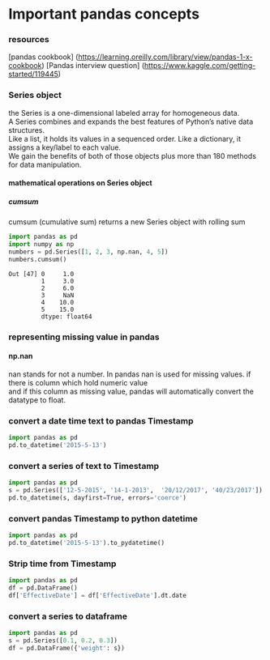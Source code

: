 # Important pandas concepts
### resources
[pandas cookbook] (https://learning.oreilly.com/library/view/pandas-1-x-cookbook)
[Pandas interview question] (https://www.kaggle.com/getting-started/119445)

### Series object 
the Series is a one-dimensional labeled array for homogeneous data.  
A Series combines and expands the best features of Python’s native data structures.  
Like a list, it holds its values in a sequenced order. Like a dictionary, it assigns a key/label to each value.  
We gain the benefits of both of those objects plus more than 180 methods for data manipulation.
#### mathematical operations on Series object
##### cumsum
cumsum (cumulative sum) returns a new Series object with rolling sum
```python
import pandas as pd
import numpy as np
numbers = pd.Series([1, 2, 3, np.nan, 4, 5])
numbers.cumsum()
```
```shell script
Out [47] 0     1.0
         1     3.0
         2     6.0
         3     NaN
         4    10.0
         5    15.0
         dtype: float64
```

### representing missing value in pandas
#### np.nan
nan stands for not a number. In pandas nan is used for missing values. if there is column which hold numeric value  
and if this column as missing value, pandas will automatically convert the datatype to float.

### convert a date time text to pandas Timestamp
```python
import pandas as pd
pd.to_datetime('2015-5-13')
```
### convert a series of text to Timestamp
```python
import pandas as pd
s = pd.Series(['12-5-2015', '14-1-2013',  '20/12/2017', '40/23/2017'])
pd.to_datetime(s, dayfirst=True, errors='coerce')
```

### convert pandas Timestamp to python datetime
```python
import pandas as pd
pd.to_datetime('2015-5-13').to_pydatetime()

```

### Strip time from Timestamp
```python
import pandas as pd
df = pd.DataFrame()
df['EffectiveDate'] = df['EffectiveDate'].dt.date
```

### convert a series to dataframe
```python
import pandas as pd
s = pd.Series([0.1, 0.2, 0.3])
df = pd.DataFrame({'weight': s})
```

